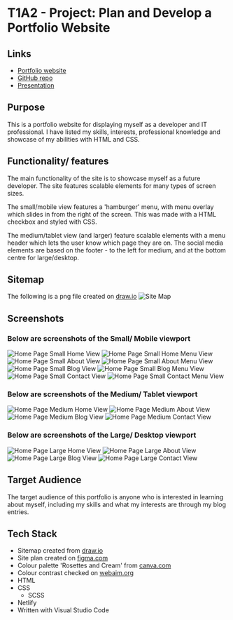 # T1A2 - Project: Plan and Develop a Portfolio Website

## Links

-   [Portfolio website](https://edoughertyportfolio.netlify.app)
-   [GitHub repo](https://github.com/tatermysalad/T1A2Portfolio)
-   [Presentation](https://youtube.com)

## Purpose

This is a portfolio website for displaying myself as a developer and IT professional. I have listed my skills, interests, professional knowledge and showcase of my abilities with HTML and CSS.

## Functionality/ features

The main functionality of the site is to showcase myself as a future developer. The site features scalable elements for many types of screen sizes.

The small/mobile view features a 'hamburger' menu, with menu overlay which slides in from the right of the screen. This was made with a HTML checkbox and styled with CSS.

The medium/tablet view (and larger) feature scalable elements with a menu header which lets the user know which page they are on. The social media elements are based on the footer - to the left for medium, and at the bottom centre for large/desktop.

## Sitemap

The following is a png file created on [draw.io](https://draw.io)
![Site Map](./docs/Site%20Map.png)

## Screenshots

### Below are screenshots of the Small/ Mobile viewport

![Home Page Small Home View](./docs/Small%20-%20Home.png)
![Home Page Small Home Menu View](./docs/Small%20-%20Home%20Menu.png)
![Home Page Small About View](./docs/Small%20-%20About.png)
![Home Page Small About Menu View](./docs/Small%20-%20About%20Menu.png)
![Home Page Small Blog View](./docs/Small%20-%20Blog.png)
![Home Page Small Blog Menu View](./docs/Small%20-%20Blog%20Menu.png)
![Home Page Small Contact View](./docs/Small%20-%20Contact.png)
![Home Page Small Contact Menu View](./docs/Small%20-%20Contact%20Menu.png)

### Below are screenshots of the Medium/ Tablet viewport

![Home Page Medium Home View](./docs/Medium%20-%20Home.png)
![Home Page Medium About View](./docs/Medium%20-%20About.png)
![Home Page Medium Blog View](./docs/Medium%20-%20Blog.png)
![Home Page Medium Contact View](./docs/Medium%20-%20Contact.png)

### Below are screenshots of the Large/ Desktop viewport

![Home Page Large Home View](./docs/Large%20-%20Home.png)
![Home Page Large About View](./docs/Large%20-%20About.png)
![Home Page Large Blog View](./docs/Large%20-%20Blog.png)
![Home Page Large Contact View](./docs/Large%20-%20Contact.png)

## Target Audience

The target audience of this portfolio is anyone who is interested in learning about myself, including my skills and what my interests are through my blog entries.

## Tech Stack

-   Sitemap created from [draw.io](https://draw.io)
-   Site plan created on [figma.com](https://www.figma.com/file/UKrFoOnXShVvHg3sVTMrJC/Portfolio-Website?node-id=14%3A395&t=FxBhUNpIrxp7jS8J-1)
-   Colour palette 'Rosettes and Cream' from [canva.com](https://www.canva.com/colors/color-palettes/rosettes-and-cream/)
-   Colour contrast checked on [webaim.org](https://webaim.org/resources/contrastchecker/)
-   HTML
-   CSS
    -   SCSS
-   Netlify
-   Written with Visual Studio Code
